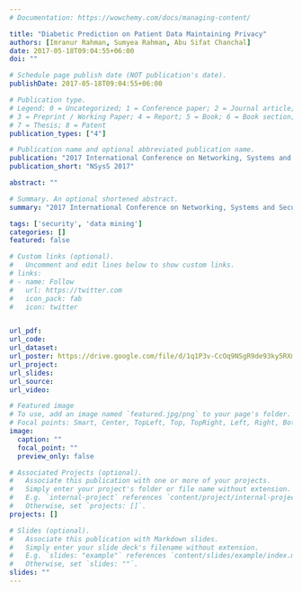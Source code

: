 ```yaml
---
# Documentation: https://wowchemy.com/docs/managing-content/

title: "Diabetic Prediction on Patient Data Maintaining Privacy"
authors: [Imranur Rahman, Sumyea Rahman, Abu Sifat Chanchal]
date: 2017-05-18T09:04:55+06:00
doi: ""

# Schedule page publish date (NOT publication's date).
publishDate: 2017-05-18T09:04:55+06:00

# Publication type.
# Legend: 0 = Uncategorized; 1 = Conference paper; 2 = Journal article;
# 3 = Preprint / Working Paper; 4 = Report; 5 = Book; 6 = Book section;
# 7 = Thesis; 8 = Patent
publication_types: ["4"]

# Publication name and optional abbreviated publication name.
publication: "2017 International Conference on Networking, Systems and Security"
publication_short: "NSysS 2017"

abstract: ""

# Summary. An optional shortened abstract.
summary: "2017 International Conference on Networking, Systems and Security (NSysS 2017)"

tags: ['security', 'data mining']
categories: []
featured: false

# Custom links (optional).
#   Uncomment and edit lines below to show custom links.
# links:
# - name: Follow
#   url: https://twitter.com
#   icon_pack: fab
#   icon: twitter


url_pdf:
url_code:
url_dataset:
url_poster: https://drive.google.com/file/d/1q1P3v-CcOq9NSgR9de93ky5RXmoQ2tMc/view?usp=sharing
url_project:
url_slides:
url_source:
url_video:

# Featured image
# To use, add an image named `featured.jpg/png` to your page's folder. 
# Focal points: Smart, Center, TopLeft, Top, TopRight, Left, Right, BottomLeft, Bottom, BottomRight.
image:
  caption: ""
  focal_point: ""
  preview_only: false

# Associated Projects (optional).
#   Associate this publication with one or more of your projects.
#   Simply enter your project's folder or file name without extension.
#   E.g. `internal-project` references `content/project/internal-project/index.md`.
#   Otherwise, set `projects: []`.
projects: []

# Slides (optional).
#   Associate this publication with Markdown slides.
#   Simply enter your slide deck's filename without extension.
#   E.g. `slides: "example"` references `content/slides/example/index.md`.
#   Otherwise, set `slides: ""`.
slides: ""
---
```

